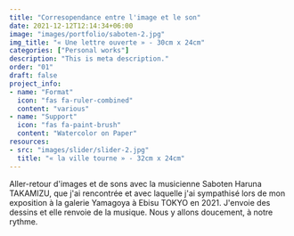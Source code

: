 ```yaml
---
title: "Corresopendance entre l'image et le son"
date: 2021-12-12T12:14:34+06:00
image: "images/portfolio/saboten-2.jpg"
img_title: "« Une lettre ouverte » - 30cm x 24cm"
categories: ["Personal works"]
description: "This is meta description."
order: "01"
draft: false
project_info:
- name: "Format"
  icon: "fas fa-ruler-combined"
  content: "various"
- name: "Support"
  icon: "fas fa-paint-brush"
  content: "Watercolor on Paper"
resources:
- src: "images/slider/slider-2.jpg"
  title: "« la ville tourne » - 32cm x 24cm"
---
```

Aller-retour d'images et de sons avec la musicienne Saboten Haruna TAKAMIZU, que j'ai rencontrée et avec laquelle j'ai sympathisé lors de mon exposition à la galerie Yamagoya à Ebisu TOKYO en 2021. J'envoie des dessins et elle renvoie de la musique. Nous y allons doucement, à notre rythme.

